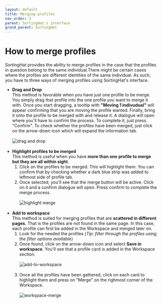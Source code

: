 ```yaml
---
layout: default
title: Merging profiles
nav_order: 3
parent: SortingHat's interface
grand_parent: SortingHat
---
```


# How to merge profiles

SortingHat provides the ability to merge profiles in the case that the profiles in question belong to the same individual.There might be certain cases where the profiles are different identities of the same individual. As such, you have to three ways of merging profiles using SortingHat's interface.

- <strong>Drag and Drop</strong><br>
  This method is favorable when you have just one profile to be merge. You simply drag that profile into the one profile you want to merge it with. Once you start dragging, a tooltip with <strong>"Moving 1 indivudual"</strong> will appear confirming that you are moving the profile wanted. Finally, bring it onto the profile to be merged with and release it. A dialogue will open where you'll have to confirm the process. To complete it, just press "Confirm".
  To check whether the profiles have been merged, just click on the arrow-down icon which will expand the information tab.<br><br>
  <img src="../../../assets/sortinghat/dragAndDrop.png" alt="drag and drop"><br><br>
- <strong>Highlight profiles to be merged</strong><br>
  This method is useful when you have <strong>more than one profile to merge but they are all within sight</strong>.
  1. Click on the profiles to be merged. This will highlight them. You can confirm that by checking whether a dark blue strip was added to leftmost side of profile tab.
  2. Once selected, you'll see that the merge button will be active. Click on it and a confirm dialogue will open. Press confirm to complete the merge process.<br><br>
     <img src="../../../assets/sortinghat/highlight-merge.png" alt="highlight merge">
     <br><br>
- <strong>Add to workspace</strong><br>
  This method is suited for merging profiles that are <strong>scattered in different pages.</strong> That is the profiles are not found in the same page. In this case, each profile can first be added in the Workspace and merged later on.
  1. Look for the needed the profiles (_Tip: filter through the profiles using the filter options available_)
  2. Once found, click on the arrow-down icon and select <strong>Save in workspace</strong>. You'll see that a profile card is added in the Workspace section.<br><br>
     <img src="../../../assets/sortinghat/add-to-workspace.png" alt="add-to-workspace"><br><br>
  3. Once all the profiles have been gathered, click on each card to highlight them and press on "Merge" on the righmost corner of the Workspace.<br><br>
     <img src="../../../assets/sortinghat/workspace-merge.png" alt="workspace-merge">
